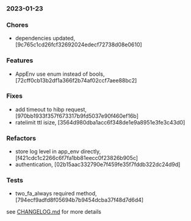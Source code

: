 ### 2023-01-23

### Chores
+ dependencies updated, [9c765c1cd26fcf32692024edecf72738d08e0610]

### Features
+ AppEnv use enum instead of bools, [72cff0cb13b2df1a366f2b74af02ccf7aee88bc2]

### Fixes
+ add timeout to hibp request, [970bb1933f357f673317b9fd5037e90f460ef16b]
+ ratelimit ttl isize, [3564d980dba1acc6f348de1e9a8951e3fe3c43d0]

### Refactors
+ store log level in app_env directly, [f421cdc1c2266c6f7fa1bb81eecc0f23826b905c]
+ authentication, [02b15aac332790e7f459fe35f7fddb322dc24d9d]

### Tests
+ two_fa_always required method, [794ecf9adfd8f05694b7b9454dcba37f48d7d6d4]

see <a href='https://github.com/mrjackwills/mealpedant_api/blob/main/CHANGELOG.md'>CHANGELOG.md</a> for more details

